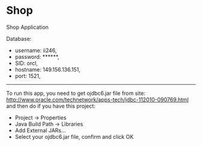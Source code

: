# Shop
Shop Application

Database:
- username: ii246,
- password: ******,
- SID: orcl,
- hostname: 149.156.136.151,
- port: 1521,

-----------------------------------------------------------------------------

To run this app, you need to get ojdbc6.jar file from site:
http://www.oracle.com/technetwork/apps-tech/jdbc-112010-090769.html and
then do if you have this project:
- Project -> Properties
- Java Build Path -> Libraries
- Add External JARs...
- Select your ojdbc6.jar file, confirm and click OK
